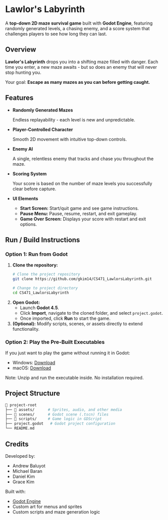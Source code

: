 # Lawlor's Labyrinth

A **top-down 2D maze survival game** built with **Godot Engine**, featuring randomly generated levels, a chasing enemy, and a score system that challenges players to see how long they can last.

## Overview

**Lawlor's Labyrinth** drops you into a shifting maze filled with danger. Each time you enter, a new maze awaits - but so does an enemy that will never stop hunting you.

Your goal: **Escape as many mazes as you can before getting caught.**

## Features

- **Randomly Generated Mazes**

  Endless replayability - each level is new and unpredictable.

- **Player-Controlled Character**

  Smooth 2D movement with intuitive top-down controls.

- **Enemy AI**

   A single, relentless enemy that tracks and chase you throughout the maze.

- **Scoring System**

  Your score is based on the number of maze levels you successfully clear before capture.

- **UI Elements**
  - **Start Screen:** Start/quit game and see game instructions.
  - **Pause Menu:** Pause, resume, restart, and exit gameplay.
  - **Game Over Screen:** Displays your score with restart and exit options.

## Run / Build Instructions

### Option 1: Run from Godot

1. **Clone the repository:**
   ```bash
   # Clone the project repository
   git clone https://github.com/gkim14/CS471_LawlorsLabyrinth.git
   
   # Change to project directory
   cd CS471_LawlorsLabyrinth
   ```
2. **Open Godot:**
   - Launch **Godot 4.5**.
   - Click **Import**, navigate to the cloned folder, and select `project.godot`.
   - Once imported, click **Run** to start the game.
3. **(Optional):** Modify scripts, scenes, or assets directly to extend functionality.

### Option 2: Play the Pre-Built Executables
If you just want to play the game without running it in Godot:
- Windows: [Download]()
- macOS: [Download]()
  
Note: Unzip and run the executable inside. No installation required.

## Project Structure
```bash
📂 project-root
├── 📁 assets/      # Sprites, audio, and other media
├── 📁 scenes/      # Godot scene (.tscn) files
├── 📁 scripts/     # Game logic in GDScript
├── project.godot   # Godot project configuration
└── README.md
```

## Credits
Developed by:
- Andrew Baluyot
- Michael Baran
- Daniel Kim
- Grace Kim

Built with:
- [Godot Engine](https://godotengine.org/)
- Custom art for menus and sprites
- Custom scripts and maze generation logic
